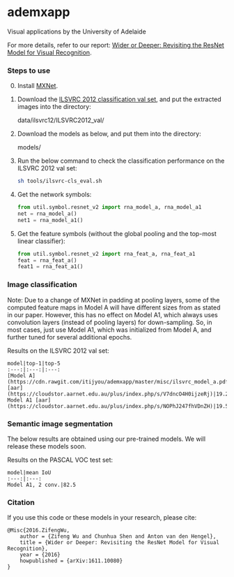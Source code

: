 # ademxapp

Visual applications by the University of Adelaide

For more details, refer to our report: [Wider or Deeper: Revisiting the ResNet Model for Visual Recognition](https://arxiv.org/abs/1611.10080).

[//]: # (## PafeNet: Path Fully Effectuated Networks)


### Steps to use

0. Install [MXNet](https://github.com/dmlc/mxnet).

0. Download the [ILSVRC 2012 classification val set](http://www.image-net.org/challenges/LSVRC/2012/nnoupb/ILSVRC2012_img_val.tar), and put the extracted images into the directory:

    data/ilsvrc12/ILSVRC2012_val/

0. Download the models as below, and put them into the directory:

    models/

0. Run the below command to check the classification performance on the ILSVRC 2012 val set:

    ```bash
    sh tools/ilsvrc-cls_eval.sh
    ```

0. Get the network symbols:

    ```python
    from util.symbol.resnet_v2 import rna_model_a, rna_model_a1
    net = rna_model_a()
    net1 = rna_model_a1()
    ```

0. Get the feature symbols (without the global pooling and the top-most linear classifier):

    ```python
    from util.symbol.resnet_v2 import rna_feat_a, rna_feat_a1
    feat = rna_feat_a()
    feat1 = rna_feat_a1()
    ```


### Image classification

Note: Due to a change of MXNet in padding at pooling layers, some of the computed feature maps in Model A will have different sizes from as stated in our paper. However, this has no effect on Model A1, which always uses convolution layers (instead of pooling layers) for down-sampling. So, in most cases, just use Model A1, which was initialized from Model A, and further tuned for several additional epochs. 

Results on the ILSVRC 2012 val set:

    model|top-1|top-5
    :---:|:---:|:---:
    [Model A](https://cdn.rawgit.com/itijyou/ademxapp/master/misc/ilsvrc_model_a.pdf) [aar](https://cloudstor.aarnet.edu.au/plus/index.php/s/V7dncO4H0ijzeRj)|19.20%|4.73%
    Model A1 [aar](https://cloudstor.aarnet.edu.au/plus/index.php/s/NOPhJ247fhVDnZH)|19.54%|4.75%


### Semantic image segmentation

The below results are obtained using our pre-trained models. We will release these models soon.
    
Results on the PASCAL VOC test set:

    model|mean IoU
    :---:|:---:
    Model A1, 2 conv.|82.5

<!--
Results on the Cityscapes test set:

    model|class IoU|class iIoU| category IoU| category iIoU
    :---:|:---:|:---:|:---:|:---:
    Model A2, 2 conv.|78.4|59.1|90.9|81.1
    Model A2, 2 conv., coarse|79.9|59.7|91.2|80.8
-->


### Citation

If you use this code or these models in your research, please cite:

    @Misc{2016.ZifengWu,
        author = {Zifeng Wu and Chunhua Shen and Anton van den Hengel},
        title = {Wider or Deeper: Revisiting the ResNet Model for Visual Recognition},
        year = {2016}
        howpublished = {arXiv:1611.10080}
    }

